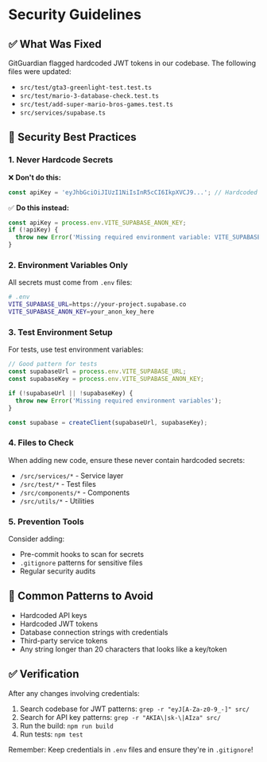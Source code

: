 # Security Guidelines

## ✅ What Was Fixed

GitGuardian flagged hardcoded JWT tokens in our codebase. The following files were updated:

- `src/test/gta3-greenlight-test.test.ts`
- `src/test/mario-3-database-check.test.ts` 
- `src/test/add-super-mario-bros-games.test.ts`
- `src/services/supabase.ts`

## 🔐 Security Best Practices

### 1. Never Hardcode Secrets
❌ **Don't do this:**
```typescript
const apiKey = 'eyJhbGciOiJIUzI1NiIsInR5cCI6IkpXVCJ9...'; // Hardcoded
```

✅ **Do this instead:**
```typescript
const apiKey = process.env.VITE_SUPABASE_ANON_KEY;
if (!apiKey) {
  throw new Error('Missing required environment variable: VITE_SUPABASE_ANON_KEY');
}
```

### 2. Environment Variables Only
All secrets must come from `.env` files:
```bash
# .env
VITE_SUPABASE_URL=https://your-project.supabase.co
VITE_SUPABASE_ANON_KEY=your_anon_key_here
```

### 3. Test Environment Setup
For tests, use test environment variables:
```typescript
// Good pattern for tests
const supabaseUrl = process.env.VITE_SUPABASE_URL;
const supabaseKey = process.env.VITE_SUPABASE_ANON_KEY;

if (!supabaseUrl || !supabaseKey) {
  throw new Error('Missing required environment variables');
}

const supabase = createClient(supabaseUrl, supabaseKey);
```

### 4. Files to Check
When adding new code, ensure these never contain hardcoded secrets:
- `/src/services/*` - Service layer
- `/src/test/*` - Test files  
- `/src/components/*` - Components
- `/src/utils/*` - Utilities

### 5. Prevention Tools
Consider adding:
- Pre-commit hooks to scan for secrets
- `.gitignore` patterns for sensitive files
- Regular security audits

## 🚫 Common Patterns to Avoid
- Hardcoded API keys
- Hardcoded JWT tokens
- Database connection strings with credentials
- Third-party service tokens
- Any string longer than 20 characters that looks like a key/token

## ✅ Verification
After any changes involving credentials:
1. Search codebase for JWT patterns: `grep -r "eyJ[A-Za-z0-9_-]" src/`
2. Search for API key patterns: `grep -r "AKIA\|sk-\|AIza" src/`
3. Run the build: `npm run build`
4. Run tests: `npm test`

Remember: Keep credentials in `.env` files and ensure they're in `.gitignore`!